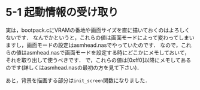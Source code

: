 # 5-1 起動情報の受け取り
実は，bootpack.cにVRAMの番地や画面サイズを直に描いておくのはよろしくないです．
なんでかというと，これらの値は画面モードによって変わってしまいますし，画面モードの設定はasmhead.nasでやっていたのです．
なので，これらの値はasmhead.nasで画面モードを設定する時にどこかにメモしておいて，それを取り出して使うべきです．
で，これらの値は[0xff0]以降にメモしてあるのです(詳しくはasmhead.nasの最初の方を見て下さい)．

あと，背景を描画する部分は```init_screen```関数になりました．
